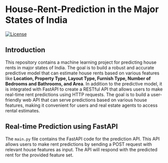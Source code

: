 # House-Rent-Prediction in the Major States of India

[![License](https://img.shields.io/badge/license-MIT-blue.svg)](https://opensource.org/licenses/MIT)

## Introduction

This repository contains a machine learning project for predicting house rents in major states of India. The goal is to build a robust and accurate predictive model that can estimate house rents based on various features like __Location, Property Type, Layout Type, Furnish Type, Number of Bedrooms and Bathrooms, and Area__. In addition to the predictive model, it is integrated with FastAPI to create a RESTful API that allows users to make real-time rent predictions using HTTP requests. The goal is to build a user-friendly web API that can serve predictions based on various house features, making it convenient for users and real estate agents to access rental estimates.

## Real-time Prediction using FastAPI

The `main.py` file contains the FastAPI code for the prediction API. This API allows users to make rent predictions by sending a POST request with relevant house features as input. The API will respond with the predicted rent for the provided feature set.
